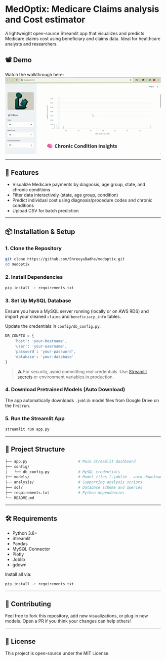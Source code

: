 # MedOptix: Medicare Claims analysis and Cost estimator

A lightweight open-source Streamlit app that visualizes and predicts Medicare claims cost using beneficiary and claims data. Ideal for healthcare analysts and researchers.

## 📽️ Demo

Watch the walkthrough here:
![MedOptix Demo](demo_medoptix.gif)

---

## 🚀 Features

* Visualize Medicare payments by diagnosis, age group, state, and chronic conditions
* Filter data interactively (state, age group, condition)
* Predict individual cost using diagnosis/procedure codes and chronic conditions
* Upload CSV for batch prediction

---

## 📦 Installation & Setup

### 1. Clone the Repository

```bash
git clone https://github.com/ShreeyaBadhe/medoptix.git
cd medoptix
```

### 2. Install Dependencies

```bash
pip install -r requirements.txt
```

### 3. Set Up MySQL Database

Ensure you have a MySQL server running (locally or on AWS RDS) and import your cleaned `claims` and `beneficiary_info` tables.

Update the credentials in `config/db_config.py`:

```python
DB_CONFIG = {
    'host': 'your-hostname',
    'user': 'your-username',
    'password': 'your-password',
    'database': 'your-database'
}
```

> ⚠️ For security, avoid committing real credentials. Use [Streamlit secrets](https://docs.streamlit.io/streamlit-cloud/get-started/deploy-an-app/connect-to-data-sources/secrets-management) or environment variables in production.

### 4. Download Pretrained Models (Auto Download)

The app automatically downloads `.joblib` model files from Google Drive on the first run.

### 5. Run the Streamlit App

```bash
streamlit run app.py
```

---

## 📁 Project Structure

```bash
├── app.py                       # Main Streamlit dashboard
├── config/
│   └── db_config.py             # MySQL credentials
├── models/                      # Model files (.joblib - auto-downloaded)
├── analysis/                    # Supporting analysis scripts
├── sql/                         # Database schema and queries
├── requirements.txt             # Python dependencies
└── README.md
```

---

## 🛠 Requirements

* Python 3.8+
* Streamlit
* Pandas
* MySQL Connector
* Plotly
* Joblib
* gdown

Install all via:

```bash
pip install -r requirements.txt
```

---

## 🤝 Contributing

Feel free to fork this repository, add new visualizations, or plug in new models. Open a PR if you think your changes can help others!

---

## 📜 License

This project is open-source under the MIT License.
